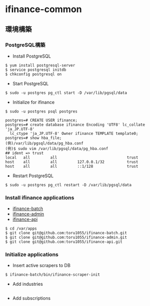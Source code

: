 # ifinance-common
## 環境構築
### PostgreSQL構築
* Install PostgreSQL
```
$ yum install postgresql-server
$ service postgresql initdb
$ chkconfig postgresql on
```
* Start PostgreSQL
```
$ sudo -u postgres pg_ctl start -D /var/lib/pgsql/data
```
* Initialize for ifinance
```
$ sudo -u postgres psql postgres

postgres=# CREATE USER ifinance;
postgres=# create database ifinance Encoding 'UTF8' lc_collate 'ja_JP.UTF-8' 
  lc_ctype 'ja_JP.UTF-8' Owner ifinance TEMPLATE template0;
postgres=# show hba_file;
(例)/var/lib/pgsql/data/pg_hba.conf
(例)$ sudo vim /var/lib/pgsql/data/pg_hba.conf
## ident => trust
local   all         all                               trust
host    all         all         127.0.0.1/32          trust
host    all         all         ::1/128               trust
```
* Restart PostgreSQL
```
$ sudo -u postgres pg_ctl restart -D /var/lib/pgsql/data
```

### Install ifinance applications
* [ifinance-batch](https://github.com/toru1055/ifinance-batch)
* [ifinance-admin](https://github.com/toru1055/ifinance-admin)
* [ifinance-api](https://github.com/toru1055/ifinance-api)
```
$ cd /var/apps
$ git clone git@github.com:toru1055/ifinance-batch.git
$ git clone git@github.com:toru1055/ifinance-admin.git
$ git clone git@github.com:toru1055/ifinance-api.git
```

### Initialize applications
* Insert active scrapers to DB
```
$ ifinance-batch/bin/ifinance-scraper-init 
```
* Add industries
```
```
* Add subscriptions
```
```
